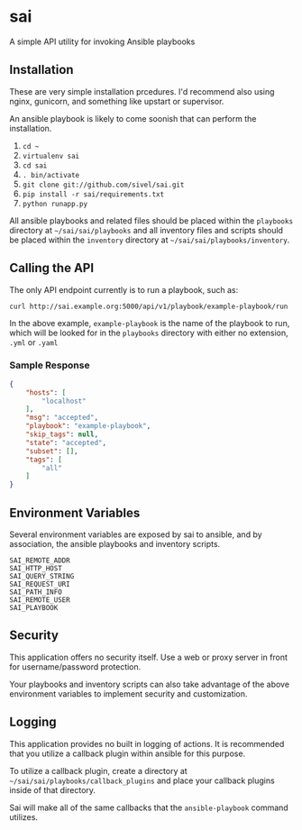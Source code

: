 # sai

A simple API utility for invoking Ansible playbooks

## Installation

These are very simple installation prcedures.  I'd recommend also using nginx, gunicorn, and something like upstart or supervisor.

An ansible playbook is likely to come soonish that can perform the installation.

1. `cd ~`
1. `virtualenv sai`
1. `cd sai`
1. `. bin/activate`
1. `git clone git://github.com/sivel/sai.git`
1. `pip install -r sai/requirements.txt`
1. `python runapp.py`

All ansible playbooks and related files should be placed within the `playbooks` directory at `~/sai/sai/playbooks` and all inventory files and scripts should be placed within the `inventory` directory at `~/sai/sai/playbooks/inventory`.

## Calling the API

The only API endpoint currently is to run a playbook, such as:

`curl http://sai.example.org:5000/api/v1/playbook/example-playbook/run`

In the above example, `example-playbook` is the name of the playbook to run, which will be looked for in the `playbooks` directory with either no extension, `.yml` or `.yaml`

### Sample Response

```json
{
    "hosts": [
        "localhost"
    ],
    "msg": "accepted",
    "playbook": "example-playbook",
    "skip_tags": null,
    "state": "accepted",
    "subset": [],
    "tags": [
        "all"
    ]
}
```

## Environment Variables

Several environment variables are exposed by sai to ansible, and by association, the ansible playbooks and inventory scripts.

```
SAI_REMOTE_ADDR
SAI_HTTP_HOST
SAI_QUERY_STRING
SAI_REQUEST_URI
SAI_PATH_INFO
SAI_REMOTE_USER
SAI_PLAYBOOK
```

## Security

This application offers no security itself.  Use a web or proxy server in front for username/password protection.

Your playbooks and inventory scripts can also take advantage of the above environment variables to implement security and customization.

## Logging

This application provides no built in logging of actions.  It is recommended that you utilize a callback plugin within ansible for this purpose.

To utilize a callback plugin, create a directory at `~/sai/sai/playbooks/callback_plugins` and place your callback plugins inside of that directory.

Sai will make all of the same callbacks that the `ansible-playbook` command utilizes.
